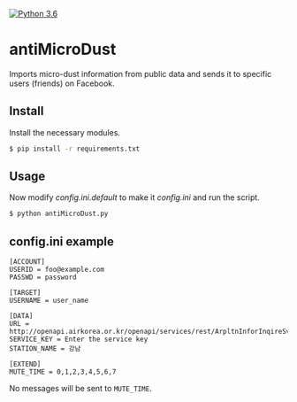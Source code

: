 [![Python 3.6](https://img.shields.io/badge/python-3.4%2C%203.5%2C%203.6-blue.svg)](https://www.python.org/downloads/release/python-360/)

# antiMicroDust
Imports micro-dust information from public data and sends it to specific users (friends) on Facebook.

## Install
Install the necessary modules.
```bash
$ pip install -r requirements.txt
```

## Usage
Now modify _config.ini.default_ to make it _config.ini_ and run the script.
```bash
$ python antiMicroDust.py
```

## config.ini example
```
[ACCOUNT]
USERID = foo@example.com
PASSWD = password

[TARGET]
USERNAME = user_name

[DATA]
URL = http://openapi.airkorea.or.kr/openapi/services/rest/ArpltnInforInqireSvc/getMsrstnAcctoRltmMesureDnsty
SERVICE_KEY = Enter the service key
STATION_NAME = 강남

[EXTEND]
MUTE_TIME = 0,1,2,3,4,5,6,7
```
No messages will be sent to `MUTE_TIME`.
